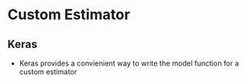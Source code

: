 # Custom Estimator

## Keras
- Keras provides a convienient way to write the model function for a custom estimator